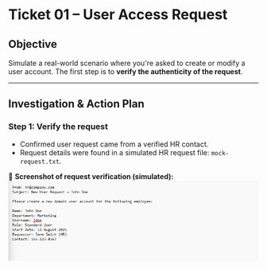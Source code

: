 # Ticket 01 – User Access Request

## Objective
Simulate a real-world scenario where you're asked to create or modify a user account. The first step is to **verify the authenticity of the request**.

---

## Investigation & Action Plan

### Step 1: Verify the request
- Confirmed user request came from a verified HR contact.
- Request details were found in a simulated HR request file: `mock-request.txt`.

📸 **Screenshot of request verification (simulated):**  
![](../images/request-verification.png)



